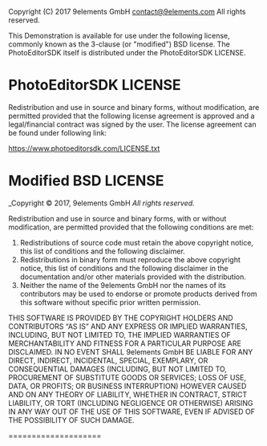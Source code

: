 Copyright (C) 2017 9elements GmbH <contact@9elements.com>
All rights reserved.

This Demonstration is available for use under the following license, commonly known
as the 3-clause (or "modified") BSD license. The PhotoEditorSDK itself is distributed under the PhotoEditorSDK LICENSE.

PhotoEditorSDK LICENSE
====================
Redistribution and use in source and binary forms, without
modification, are permitted provided that the following license agreement
is approved and a legal/financial contract was signed by the user.
The license agreement can be found under following link:

https://www.photoeditorsdk.com/LICENSE.txt

Modified BSD LICENSE
====================

_Copyright © 2017, 9elements GmbH
_All rights reserved._

Redistribution and use in source and binary forms, with or without
modification, are permitted provided that the following conditions are met:

1. Redistributions of source code must retain the above copyright
   notice, this list of conditions and the following disclaimer.
2. Redistributions in binary form must reproduce the above copyright
   notice, this list of conditions and the following disclaimer in the
   documentation and/or other materials provided with the distribution.
3. Neither the name of the 9elements GmbH nor the
   names of its contributors may be used to endorse or promote products
   derived from this software without specific prior written permission.

THIS SOFTWARE IS PROVIDED BY THE COPYRIGHT HOLDERS AND CONTRIBUTORS “AS IS” AND
ANY EXPRESS OR IMPLIED WARRANTIES, INCLUDING, BUT NOT LIMITED TO, THE IMPLIED
WARRANTIES OF MERCHANTABILITY AND FITNESS FOR A PARTICULAR PURPOSE ARE
DISCLAIMED. IN NO EVENT SHALL 9elements GmbH  BE LIABLE FOR ANY
DIRECT, INDIRECT, INCIDENTAL, SPECIAL, EXEMPLARY, OR CONSEQUENTIAL DAMAGES
(INCLUDING, BUT NOT LIMITED TO, PROCUREMENT OF SUBSTITUTE GOODS OR SERVICES;
LOSS OF USE, DATA, OR PROFITS; OR BUSINESS INTERRUPTION) HOWEVER CAUSED AND
ON ANY THEORY OF LIABILITY, WHETHER IN CONTRACT, STRICT LIABILITY, OR TORT
(INCLUDING NEGLIGENCE OR OTHERWISE) ARISING IN ANY WAY OUT OF THE USE OF THIS
SOFTWARE, EVEN IF ADVISED OF THE POSSIBILITY OF SUCH DAMAGE.

====================
